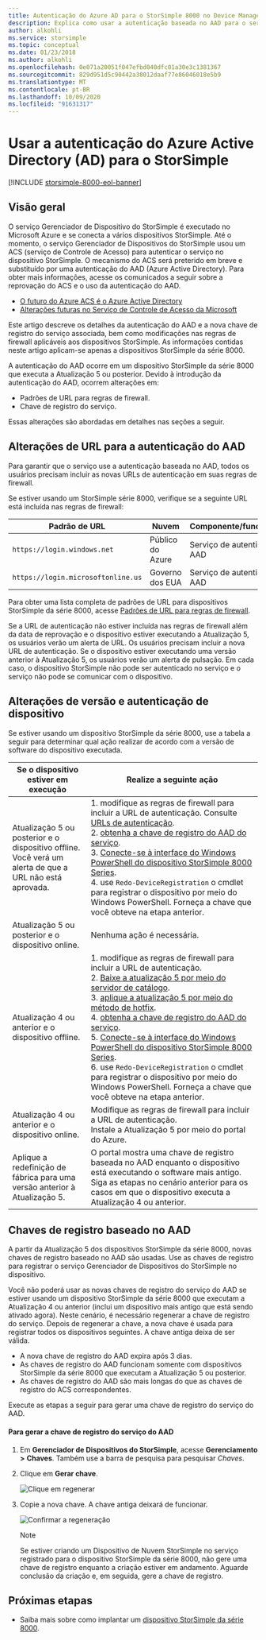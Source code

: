 ```yaml
---
title: Autenticação do Azure AD para o StorSimple 8000 no Device Manager
description: Explica como usar a autenticação baseada no AAD para o serviço, gerar uma nova chave de registro e realizar o registro manual dos dispositivos.
author: alkohli
ms.service: storsimple
ms.topic: conceptual
ms.date: 01/23/2018
ms.author: alkohli
ms.openlocfilehash: 0e071a20051f047efbd040dfc01a30e3c1381367
ms.sourcegitcommit: 829d951d5c90442a38012daaf77e86046018e5b9
ms.translationtype: MT
ms.contentlocale: pt-BR
ms.lasthandoff: 10/09/2020
ms.locfileid: "91631317"
---
```

# <a name="use-azuer-active-directory-ad-authentication-for-your-storsimple"></a>Usar a autenticação do Azure Active Directory (AD) para o StorSimple

[!INCLUDE [storsimple-8000-eol-banner](../../includes/storsimple-8000-eol-banner.md)]

## <a name="overview"></a>Visão geral

O serviço Gerenciador de Dispositivo do StorSimple é executado no Microsoft Azure e se conecta a vários dispositivos StorSimple. Até o momento, o serviço Gerenciador de Dispositivos do StorSimple usou um ACS (serviço de Controle de Acesso) para autenticar o serviço no dispositivo StorSimple. O mecanismo do ACS será preterido em breve e substituído por uma autenticação do AAD (Azure Active Directory). Para obter mais informações, acesse os comunicados a seguir sobre a reprovação do ACS e o uso da autenticação do AAD.

- [O futuro do Azure ACS é o Azure Active Directory](https://cloudblogs.microsoft.com/enterprisemobility/2015/02/12/the-future-of-azure-acs-is-azure-active-directory/)
- [Alterações futuras no Serviço de Controle de Acesso da Microsoft](https://azure.microsoft.com/blog/acs-access-control-service-namespace-creation-restriction/)

Este artigo descreve os detalhes da autenticação do AAD e a nova chave de registro do serviço associada, bem como modificações nas regras de firewall aplicáveis aos dispositivos StorSimple. As informações contidas neste artigo aplicam-se apenas a dispositivos StorSimple da série 8000.

A autenticação do AAD ocorre em um dispositivo StorSimple da série 8000 que executa a Atualização 5 ou posterior. Devido à introdução da autenticação do AAD, ocorrem alterações em:

- Padrões de URL para regras de firewall.
- Chave de registro do serviço.

Essas alterações são abordadas em detalhes nas seções a seguir.

## <a name="url-changes-for-aad-authentication"></a>Alterações de URL para a autenticação do AAD

Para garantir que o serviço use a autenticação baseada no AAD, todos os usuários precisam incluir as novas URLs de autenticação em suas regras de firewall.

Se estiver usando um StorSimple série 8000, verifique se a seguinte URL está incluída nas regras de firewall:

| Padrão de URL                         | Nuvem | Componente/funcionalidade         |
|------------------------------------|-------|----------------------------------|
| `https://login.windows.net`        | Público do Azure |Serviço de autenticação do AAD      |
| `https://login.microsoftonline.us` | Governo dos EUA |Serviço de autenticação do AAD      |

Para obter uma lista completa de padrões de URL para dispositivos StorSimple da série 8000, acesse [Padrões de URL para regras de firewall](storsimple-8000-system-requirements.md#url-patterns-for-firewall-rules).

Se a URL de autenticação não estiver incluída nas regras de firewall além da data de reprovação e o dispositivo estiver executando a Atualização 5, os usuários verão um alerta de URL. Os usuários precisam incluir a nova URL de autenticação. Se o dispositivo estiver executando uma versão anterior à Atualização 5, os usuários verão um alerta de pulsação. Em cada caso, o dispositivo StorSimple não pode ser autenticado no serviço e o serviço não pode se comunicar com o dispositivo.

## <a name="device-version-and-authentication-changes"></a>Alterações de versão e autenticação de dispositivo

Se estiver usando um dispositivo StorSimple da série 8000, use a tabela a seguir para determinar qual ação realizar de acordo com a versão de software do dispositivo executada.

| Se o dispositivo estiver em execução| Realize a seguinte ação                                    |
|--------------------------|------------------------|
| Atualização 5 ou posterior e o dispositivo offline. <br> Você verá um alerta de que a URL não está aprovada.|1. modifique as regras de firewall para incluir a URL de autenticação. Consulte [URLs de autenticação](#url-changes-for-aad-authentication).<br>2. [obtenha a chave de registro do AAD do serviço](#aad-based-registration-keys).<br>3. [Conecte-se à interface do Windows PowerShell do dispositivo StorSimple 8000 Series](storsimple-8000-deployment-walkthrough-u2.md#use-putty-to-connect-to-the-device-serial-console).<br>4. use `Redo-DeviceRegistration` o cmdlet para registrar o dispositivo por meio do Windows PowerShell. Forneça a chave que você obteve na etapa anterior.|
| Atualização 5 ou posterior e o dispositivo online.| Nenhuma ação é necessária.                                       |
| Atualização 4 ou anterior e o dispositivo offline. |1. modifique as regras de firewall para incluir a URL de autenticação.<br>2. [Baixe a atualização 5 por meio do servidor de catálogo](storsimple-8000-install-update-5.md#download-updates-for-your-device).<br>3. [aplique a atualização 5 por meio do método de hotfix](storsimple-8000-install-update-5.md#install-update-5-as-a-hotfix).<br>4. [obtenha a chave de registro do AAD do serviço](#aad-based-registration-keys).<br>5. [Conecte-se à interface do Windows PowerShell do dispositivo StorSimple 8000 Series](storsimple-8000-deployment-walkthrough-u2.md#use-putty-to-connect-to-the-device-serial-console). <br>6. use `Redo-DeviceRegistration` o cmdlet para registrar o dispositivo por meio do Windows PowerShell. Forneça a chave que você obteve na etapa anterior.|
| Atualização 4 ou anterior e o dispositivo online. |Modifique as regras de firewall para incluir a URL de autenticação.<br> Instale a Atualização 5 por meio do portal do Azure.              |
| Aplique a redefinição de fábrica para uma versão anterior à Atualização 5.      |O portal mostra uma chave de registro baseada no AAD enquanto o dispositivo está executando o software mais antigo. Siga as etapas no cenário anterior para os casos em que o dispositivo executa a Atualização 4 ou anterior.              |

## <a name="aad-based-registration-keys"></a>Chaves de registro baseado no AAD

A partir da Atualização 5 dos dispositivos StorSimple da série 8000, novas chaves de registro baseado no AAD são usadas. Use as chaves de registro para registrar o serviço Gerenciador de Dispositivos do StorSimple no dispositivo.

Você não poderá usar as novas chaves de registro do serviço do AAD se estiver usando um dispositivo StorSimple da série 8000 que executam a Atualização 4 ou anterior (inclui um dispositivo mais antigo que está sendo ativado agora).
Neste cenário, é necessário regenerar a chave de registro do serviço. Depois de regenerar a chave, a nova chave é usada para registrar todos os dispositivos seguintes. A chave antiga deixa de ser válida.

- A nova chave de registro do AAD expira após 3 dias.
- As chaves de registro do AAD funcionam somente com dispositivos StorSimple da série 8000 que executam a Atualização 5 ou posterior.
- As chaves de registro do AAD são mais longas do que as chaves de registro do ACS correspondentes.

Execute as etapas a seguir para gerar uma chave de registro do serviço do AAD.

#### <a name="to-generate-the-aad-service-registration-key"></a>Para gerar a chave de registro do serviço do AAD

1. Em **Gerenciador de Dispositivos do StorSimple**, acesse **Gerenciamento &gt;** **Chaves**. Também use a barra de pesquisa para pesquisar _Chaves_.
    
2. Clique em **Gerar chave**.

    ![Clique em regenerar](./media/storsimple-8000-aad-registration-key/aad-click-generate-registration-key.png)

3. Copie a nova chave. A chave antiga deixará de funcionar.

    ![Confirmar a regeneração](./media/storsimple-8000-aad-registration-key/aad-registration-key2.png)

    > [!NOTE] 
    > Se estiver criando um Dispositivo de Nuvem StorSimple no serviço registrado para o dispositivo StorSimple da série 8000, não gere uma chave de registro enquanto a criação estiver em andamento. Aguarde conclusão da criação e, em seguida, gere a chave de registro.

## <a name="next-steps"></a>Próximas etapas

* Saiba mais sobre como implantar um [dispositivo StorSimple da série 8000](storsimple-8000-deployment-walkthrough-u2.md).
